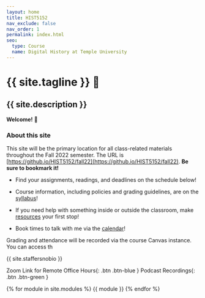 ```yaml
---
layout: home
title: HIST5152
nav_exclude: false
nav_order: 1
permalink: index.html
seo:
  type: Course
  name: Digital History at Temple University
---
```


# {{ site.tagline }} 💾
## {{ site.description }}

**Welcome!** 👋

### About this site
This site will be the primary location for all class-related materials throughout the Fall 2022 semester. The URL is [https://github.io/HIST5152/fall22](https://github.io/HIST5152/fall22). **Be sure to bookmark it!** 

- Find your assignments, readings, and deadlines on the schedule below!

- Course information, including policies and grading guidelines, are on the [syllabus](../syllabus)!

- If you need help with something inside or outside the classroom, make [resources](../resources) your first stop!

- Book times to talk with me via the [calendar](../calendar)!


Grading and attendance will be recorded via the course Canvas instance. You can access th

{{ site.staffersnobio }}

Zoom Link for Remote Office Hours{: .btn .btn-blue } Podcast Recordings{: .btn .btn-green }

{% for module in site.modules %} {{ module }} {% endfor %}
